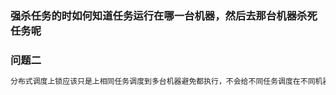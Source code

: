 ### 强杀任务的时如何知道任务运行在哪一台机器，然后去那台机器杀死任务呢

### 问题二
```markdown
分布式调度上锁应该只是上相同任务调度到多台机器避免都执行，不会给不同任务调度在不同机器这种情况上锁吧
```